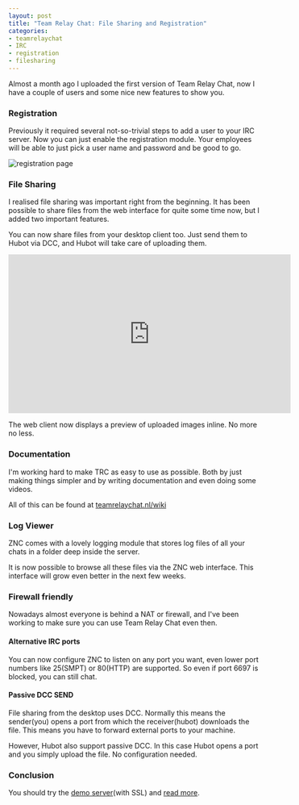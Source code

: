 ```yaml
---
layout: post
title: "Team Relay Chat: File Sharing and Registration"
categories:
- teamrelaychat
- IRC
- registration
- filesharing
---
```


Almost a month ago I uploaded the first version of Team Relay Chat, now I have a couple of users and some nice new features to show you.

### Registration

Previously it required several not-so-trivial steps to add a user to your IRC server. Now you can just enable the registration module. Your employees will be able to just pick a user name and password and be good to go.

![registration page](http://teamrelaychat.nl/wiki/_media/screen_shot_2013-04-30_at_11.11.05_am.png)

### File Sharing

I realised file sharing was important right from the beginning.
It has been possible to share files from the web interface for quite some time now, but I added two important features.

You can now share files from your desktop client too. Just send them to Hubot via DCC, and Hubot will take care of uploading them.

<iframe width="560" height="315" src="http://www.youtube.com/embed/DgTKyHY-3pQ" frameborder="0" allowfullscreen="allowfullscreen"> </iframe>

The web client now displays a preview of uploaded images inline. No more no less.

### Documentation

I'm working hard to make TRC as easy to use as possible. Both by just making things simpler and by writing documentation and even doing some videos.

All of this can be found at [teamrelaychat.nl/wiki](http://teamrelaychat.nl/wiki/)

### Log Viewer

ZNC comes with a lovely logging module that stores log files of all your chats in a folder deep inside the server.

It is now possible to browse all these files via the ZNC web interface. This interface will grow even better in the next few weeks.

### Firewall friendly

Nowadays almost everyone is behind a NAT or firewall, and I've been working to make sure you can use Team Relay Chat even then.

#### Alternative IRC ports
 
You can now configure ZNC to listen on any port you want, even lower port numbers like 25(SMPT) or 80(HTTP) are supported. So even if port 6697 is blocked, you can still chat.

#### Passive DCC SEND

File sharing from the desktop uses DCC. Normally this means the sender(you) opens a port from which the receiver(hubot) downloads the file. This means you have to forward external ports to your machine.

However, Hubot also support passive DCC. In this case Hubot opens a port and you simply upload the file. No configuration needed.

### Conclusion

You should try the [demo server](irc://irc.teamrelaychat.nl:6697)(with SSL) and [read more](http://teamrelaychat.nl/).